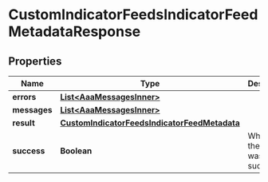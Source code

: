 

# CustomIndicatorFeedsIndicatorFeedMetadataResponse


## Properties

| Name | Type | Description | Notes |
|------------ | ------------- | ------------- | -------------|
|**errors** | [**List&lt;AaaMessagesInner&gt;**](AaaMessagesInner.md) |  |  |
|**messages** | [**List&lt;AaaMessagesInner&gt;**](AaaMessagesInner.md) |  |  |
|**result** | [**CustomIndicatorFeedsIndicatorFeedMetadata**](CustomIndicatorFeedsIndicatorFeedMetadata.md) |  |  |
|**success** | **Boolean** | Whether the API call was successful |  |



